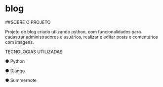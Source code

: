 # blog
 ##SOBRE O PROJETO
 
 Projeto de blog criado utlizando python, com funcionalidades para cadastrar administradores e usuários, realizar e editar posts e comentários com imagens.
 
 TECNOLOGIAS UTILIZADAS
 
 ● Python
 
 ● Django
 
 ● Summernote

